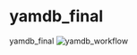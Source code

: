 # yamdb_final
yamdb_final
![yamdb_workflow](https://github.com/DanMalikov/yamdb_final/actions/workflows/yamdb_workflow.yml/badge.svg)

